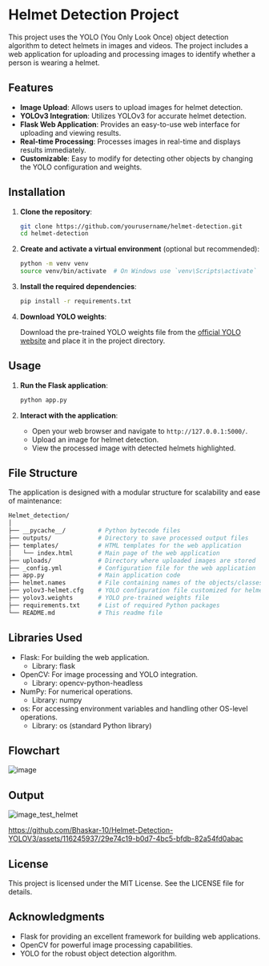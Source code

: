 # Helmet Detection Project

This project uses the YOLO (You Only Look Once) object detection algorithm to detect helmets in images and videos. The project includes a web application for uploading and processing images to identify whether a person is wearing a helmet.

## Features

- **Image Upload**: Allows users to upload images for helmet detection.
- **YOLOv3 Integration**: Utilizes YOLOv3 for accurate helmet detection.
- **Flask Web Application**: Provides an easy-to-use web interface for uploading and viewing results.
- **Real-time Processing**: Processes images in real-time and displays results immediately.
- **Customizable**: Easy to modify for detecting other objects by changing the YOLO configuration and weights.

## Installation

1. **Clone the repository**:

    ```bash
    git clone https://github.com/yourusername/helmet-detection.git
    cd helmet-detection
    ```

2. **Create and activate a virtual environment** (optional but recommended):

    ```bash
    python -m venv venv
    source venv/bin/activate  # On Windows use `venv\Scripts\activate`
    ```

3. **Install the required dependencies**:

    ```bash
    pip install -r requirements.txt
    ```

4. **Download YOLO weights**:

    Download the pre-trained YOLO weights file from the [official YOLO website](https://pjreddie.com/media/files/yolov3.weights) and place it in the project directory.

## Usage

1. **Run the Flask application**:

    ```bash
    python app.py
    ```

2. **Interact with the application**:

    - Open your web browser and navigate to `http://127.0.0.1:5000/`.
    - Upload an image for helmet detection.
    - View the processed image with detected helmets highlighted.

## File Structure

The application is designed with a modular structure for scalability and ease of maintenance:
```bash
Helmet_detection/
│
├── __pycache__/         # Python bytecode files
├── outputs/             # Directory to save processed output files
├── templates/           # HTML templates for the web application
│   └── index.html       # Main page of the web application
├── uploads/             # Directory where uploaded images are stored
├── _config.yml          # Configuration file for the web application
├── app.py               # Main application code
├── helmet.names         # File containing names of the objects/classes for helmet detection
├── yolov3-helmet.cfg    # YOLO configuration file customized for helmet detection
├── yolov3.weights       # YOLO pre-trained weights file
├── requirements.txt     # List of required Python packages
└── README.md            # This readme file
```

## Libraries Used
- Flask: For building the web application.
  - Library: flask
- OpenCV: For image processing and YOLO integration.
  - Library: opencv-python-headless
- NumPy: For numerical operations.
  - Library: numpy
- os: For accessing environment variables and handling other OS-level operations.
  - Library: os (standard Python library)

## Flowchart
  
  ![image](https://github.com/Bhaskar-10/Helmet-Detection-YOLOV3/assets/116245937/3ea78a7f-3d1c-4c4d-8dea-ad64b0ebfe08)

## Output

   ![image_test_helmet](https://github.com/Bhaskar-10/Helmet-Detection-YOLOV3/assets/116245937/32938b30-31f7-4b16-ad8a-379a1a8b9f36)

   https://github.com/Bhaskar-10/Helmet-Detection-YOLOV3/assets/116245937/29e74c19-b0d7-4bc5-bfdb-82a54fd0abac



## License
This project is licensed under the MIT License. See the LICENSE file for details.

## Acknowledgments
- Flask for providing an excellent framework for building web applications.
- OpenCV for powerful image processing capabilities.
- YOLO for the robust object detection algorithm.
